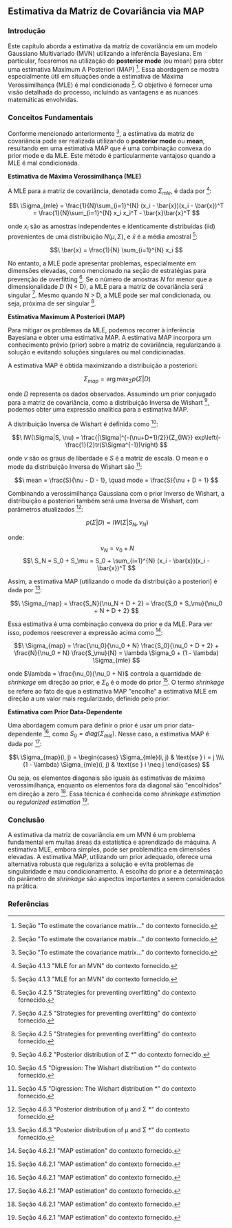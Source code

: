 ## Estimativa da Matriz de Covariância via MAP

### Introdução
Este capítulo aborda a estimativa da matriz de covariância em um modelo Gaussiano Multivariado (MVN) utilizando a inferência Bayesiana. Em particular, focaremos na utilização do **posterior mode** (ou mean) para obter uma estimativa Maximum A Posteriori (MAP) [^1]. Essa abordagem se mostra especialmente útil em situações onde a estimativa de Máxima Verossimilhança (MLE) é mal condicionada [^1]. O objetivo é fornecer uma visão detalhada do processo, incluindo as vantagens e as nuances matemáticas envolvidas.

### Conceitos Fundamentais
Conforme mencionado anteriormente [^1], a estimativa da matriz de covariância pode ser realizada utilizando o **posterior mode** ou **mean**, resultando em uma estimativa MAP que é uma combinação convexa do prior mode e da MLE.  Este método é particularmente vantajoso quando a MLE é mal condicionada.

**Estimativa de Máxima Verossimilhança (MLE)**

A MLE para a matriz de covariância, denotada como $\Sigma_{mle}$, é dada por [^3]:

$$\
\Sigma_{mle} = \frac{1}{N}\sum_{i=1}^{N} (x_i - \bar{x})(x_i - \bar{x})^T = \frac{1}{N}\sum_{i=1}^{N} x_i x_i^T - \bar{x}\bar{x}^T
$$

onde $x_i$ são as amostras independentes e identicamente distribuídas (iid) provenientes de uma distribuição $N(\mu, \Sigma)$, e $\bar{x}$ é a média amostral [^3]:

$$\
\bar{x} = \frac{1}{N} \sum_{i=1}^{N} x_i
$$

No entanto, a MLE pode apresentar problemas, especialmente em dimensões elevadas, como mencionado na seção de estratégias para prevenção de overfitting [^10]. Se o número de amostras *N* for menor que a dimensionalidade *D* (N < D), a MLE para a matriz de covariância será singular [^10]. Mesmo quando N > D, a MLE pode ser mal condicionada, ou seja, próxima de ser singular [^10].

**Estimativa Maximum A Posteriori (MAP)**

Para mitigar os problemas da MLE, podemos recorrer à inferência Bayesiana e obter uma estimativa MAP. A estimativa MAP incorpora um conhecimento prévio (prior) sobre a matriz de covariância, regularizando a solução e evitando soluções singulares ou mal condicionadas.

A estimativa MAP é obtida maximizando a distribuição a posteriori:

$$\
\Sigma_{map} = \arg \max_{\Sigma} p(\Sigma | D)
$$

onde *D* representa os dados observados. Assumindo um prior conjugado para a matriz de covariância, como a distribuição Inversa de Wishart [^32], podemos obter uma expressão analítica para a estimativa MAP.

A distribuição Inversa de Wishart é definida como [^30]:

$$\
IW(\Sigma|S, \nu) = \frac{|\Sigma|^{-(\nu+D+1)/2}}{Z_{IW}} exp\left(-\frac{1}{2}tr(S\Sigma^{-1})\right)
$$

onde $\nu$ são os graus de liberdade e $S$ é a matriz de escala.  O mean e o mode da distribuição Inversa de Wishart são [^30]:

$$\
mean = \frac{S}{\nu - D - 1}, \quad mode = \frac{S}{\nu + D + 1}
$$

Combinando a verossimilhança Gaussiana com o prior Inverso de Wishart, a distribuição a posteriori também será uma Inversa de Wishart, com parâmetros atualizados [^33]:

$$\
p(\Sigma | D) = IW(\Sigma | S_N, \nu_N)
$$

onde:
$$\
\nu_N = \nu_0 + N
$$
$$\
S_N = S_0 + S_\mu = S_0 + \sum_{i=1}^{N} (x_i - \bar{x})(x_i - \bar{x})^T
$$

Assim, a estimativa MAP (utilizando o mode da distribuição a posteriori) é dada por [^33]:

$$\
\Sigma_{map} = \frac{S_N}{\nu_N + D + 2} = \frac{S_0 + S_\mu}{\nu_0 + N + D + 2}
$$

Essa estimativa é uma combinação convexa do prior e da MLE. Para ver isso, podemos reescrever a expressão acima como [^34]:

$$\
\Sigma_{map} = \frac{\nu_0}{\nu_0 + N} \frac{S_0}{\nu_0 + D + 2} + \frac{N}{\nu_0 + N} \frac{S_\mu}{N} = \lambda \Sigma_0 + (1 - \lambda) \Sigma_{mle}
$$

onde $\lambda = \frac{\nu_0}{\nu_0 + N}$ controla a quantidade de *shrinkage* em direção ao prior, e $\Sigma_0$ é o mode do prior [^34]. O termo *shrinkage* se refere ao fato de que a estimativa MAP "encolhe" a estimativa MLE em direção a um valor mais regularizado, definido pelo prior.

**Estimativa com Prior Data-Dependente**

Uma abordagem comum para definir o prior é usar um prior data-dependente [^34], como $S_0 = diag(\Sigma_{mle})$. Nesse caso, a estimativa MAP é dada por [^34]:

$$\
\Sigma_{map}(i, j) =
\begin{cases}
\Sigma_{mle}(i, j) & \text{se } i = j \\\\
(1 - \lambda) \Sigma_{mle}(i, j) & \text{se } i \neq j
\end{cases}
$$

Ou seja, os elementos diagonais são iguais às estimativas de máxima verossimilhança, enquanto os elementos fora da diagonal são "encolhidos" em direção a zero [^34]. Essa técnica é conhecida como *shrinkage estimation* ou *regularized estimation* [^34].

### Conclusão
A estimativa da matriz de covariância em um MVN é um problema fundamental em muitas áreas da estatística e aprendizado de máquina. A estimativa MLE, embora simples, pode ser problemática em dimensões elevadas. A estimativa MAP, utilizando um prior adequado, oferece uma alternativa robusta que regulariza a solução e evita problemas de singularidade e mau condicionamento. A escolha do prior e a determinação do parâmetro de *shrinkage* são aspectos importantes a serem considerados na prática.

### Referências
[^1]: Seção "To estimate the covariance matrix..." do contexto fornecido.
[^3]: Seção 4.1.3 "MLE for an MVN" do contexto fornecido.
[^10]: Seção 4.2.5 "Strategies for preventing overfitting" do contexto fornecido.
[^30]: Seção 4.5 "Digression: The Wishart distribution *" do contexto fornecido.
[^32]: Seção 4.6.2 "Posterior distribution of Σ *" do contexto fornecido.
[^33]: Seção 4.6.3 "Posterior distribution of µ and Σ *" do contexto fornecido.
[^34]: Seção 4.6.2.1 "MAP estimation" do contexto fornecido.

<!-- END -->